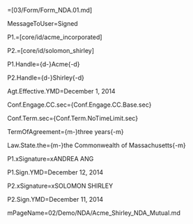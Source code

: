 =[03/Form/Form_NDA.01.md]

MessageToUser=Signed

P1.=[core/id/acme_incorporated]

P2.=[core/id/solomon_shirley]

P1.Handle={d-}Acme{-d}

P2.Handle={d-}Shirley{-d}

Agt.Effective.YMD=December 1, 2014

Conf.Engage.CC.sec={Conf.Engage.CC.Base.sec}

Conf.Term.sec={Conf.Term.NoTimeLimit.sec}

TermOfAgreement={m-}three years{-m}

Law.State.the={m-}the Commonwealth of Massachusetts{-m}

P1.xSignature=xANDREA ANG

P1.Sign.YMD=December 12, 2014

P2.xSignature=xSOLOMON SHIRLEY

P2.Sign.YMD=December 11, 2014

mPageName=02/Demo/NDA/Acme_Shirley_NDA_Mutual.md